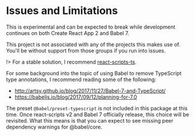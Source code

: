 # Issues and Limitations

This is experimental and can be expected to break while development continues
on both Create React App 2 and Babel 7.

This project is not associated with any of the projects this makes use of.
You'll be without support from those groups if you run into issues.

!> For a stable solution, I recommend [react-scripts-ts](https://github.com/wmonk/create-react-app-typescript).

For some background into the topic of using Babel to remove TypeScript type annotations, I recommend reading some of the following:

- http://artsy.github.io/blog/2017/11/27/Babel-7-and-TypeScript/
- https://babeljs.io/blog/2017/09/12/planning-for-7.0

The preset `@babel/preset-typescript` is not included in this package at this time. Once react-scripts v2 and Babel 7 officially release, this choice will be revisited. What this means is that you can expect to see missing peer dependency warnings for @babel/core.
